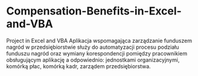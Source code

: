 # Compensation-Benefits-in-Excel-and-VBA
Project in Excel and VBA
Aplikacja wspomagająca zarządzanie funduszem nagród w przedsiębiorstwie służy do automatyzacji procesu podziału funduszu nagród oraz wymiany korespondencji pomiędzy pracownikiem obsługującym aplikację a odpowiednio: jednostkami organizacyjnymi, komórką płac, komórką kadr, zarządem przedsiębiorstwa. 
